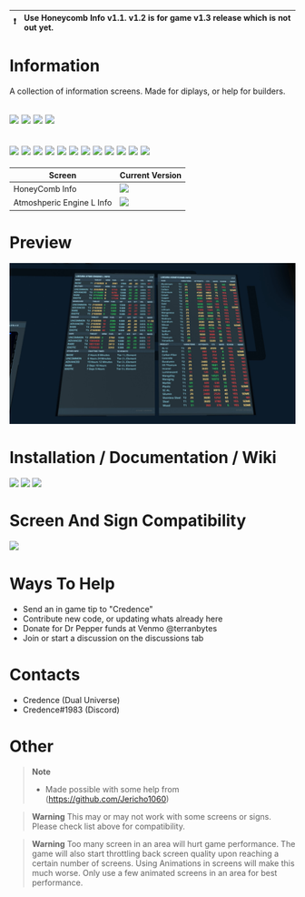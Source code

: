 :heavy_exclamation_mark: | Use Honeycomb Info v1.1. v1.2 is for game v1.3 release which is not out yet.
:---: | :---

# Information
 A collection of information screens. Made for diplays, or help for builders. 

[![](https://img.shields.io/badge/DU-1.2.X-green?style=for-the-badge&logo=steam)](https://store.steampowered.com/app/2000270/Dual_Universe/)
[![](https://img.shields.io/badge/CODE-LUA-purple?style=for-the-badge&logo=lua)](#)
[![](https://img.shields.io/badge/Maintained-YES-green?style=for-the-badge)](#)
![](https://komarev.com/ghpvc/?username=DU-Locura-Information-Screens&style=for-the-badge)
---
[![](https://img.shields.io/github/issues/locuradu/DU-Locura-Information-Screens?style=flat-square&label=ISSUES)](#)
[![](https://img.shields.io/github/issues-closed/locuradu/DU-Locura-Information-Screens?style=flat-square&label=ISSUES)](#)
[![](https://img.shields.io/github/watchers/locuradu/DU-Locura-Information-Screens?style=flat-square&label=WATCHERS)](#)
[![](https://img.shields.io/github/stars/locuradu/DU-Locura-Information-Screens?style=flat-square&label=STARS)](#)
[![](https://img.shields.io/github/forks/locuradu/DU-Locura-Information-Screens?style=flat-square&label=FORKS)](#)
[![](https://img.shields.io/github/commit-activity/m/locuradu/DU-Locura-Information-Screens?style=flat-square&label=COMMIT%20ACTIVITY)](#)
[![](https://img.shields.io/github/discussions/locuradu/DU-Locura-Information-Screens?label=DISCUSSIONS&style=flat-square)](#)
[![](https://img.shields.io/github/last-commit/locuradu/DU-Locura-Information-Screens?label=LAST%20COMMIT&style=flat-square)](#)
[![](https://img.shields.io/github/contributors/locuradu/DU-Locura-Information-Screens?label=CONTRIBUTORS&style=flat-square)](#)
[![](https://img.shields.io/github/releases/locuradu/DU-Locura-Information-Screens?label=RELEASES&style=flat-square)](#)
[![](https://img.shields.io/github/repo-size/LocuraDU/DU-Locura-Information-Screens?label=REPO%20SIZE&style=flat-square)](#)
[![](https://img.shields.io/github/license/LocuraDU/DU-Locura-Information-Screens?label=LICENSE&style=flat-square)](#)
---
| Screen  | Current Version |
| ------------- | ------------- |
|HoneyComb Info|[![](https://img.shields.io/badge/VERSION-v1.2-green?style=for-the-badge)](#)|
|Atmoshperic Engine L Info|[![](https://img.shields.io/badge/VERSION-v1.0-green?style=for-the-badge)](#)|

# Preview
![](images/20230213045930_1.jpg)

# Installation / Documentation / Wiki
[![](https://img.shields.io/badge/Wiki-Changelog-yellow?style=for-the-badge)](https://github.com/LocuraDU/DU-Locura-Information-Screens/wiki/Changelog)
[![](https://img.shields.io/badge/Wiki-Installation-informational?style=for-the-badge)](https://github.com/LocuraDU/DU-Locura-Information-Screens/wiki/Installation)
[![](https://img.shields.io/badge/Wiki-Usage-informational?style=for-the-badge)](https://github.com/LocuraDU/DU-Locura-Information-Screens/wiki/Usage)

# Screen And Sign Compatibility
[![](https://img.shields.io/badge/Wiki-Screen%20And%20Sign%20Compatibility-informational?style=for-the-badge)](https://github.com/LocuraDU/DU-Locura-Information-Screens/wiki/Screen-And-Sign-Compatibility)

# Ways To Help
- Send an in game tip to "Credence"
- Contribute new code, or updating whats already here
- Donate for Dr Pepper funds at Venmo @terranbytes
- Join or start a discussion on the discussions tab

# Contacts
- Credence (Dual Universe)
- Credence#1983 (Discord)

# Other
> **Note**
> - Made possible with some help from (https://github.com/Jericho1060)

> **Warning**
> This may or may not work with some screens or signs. Please check list above for compatibility.

> **Warning**
> Too many screen in an area will hurt game performance. The game will also start throttling back screen quality upon reaching a certain number of screens. Using Animations in screens will make this much worse. Only use a few animated screens in an area for best performance.
